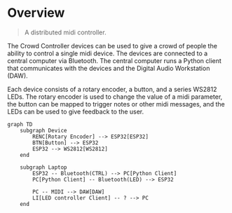 # Overview

> A distributed midi controller.

The Crowd Controller devices can be used to give a crowd of people the ability to control a single midi device. The devices are connected to a central computer via Bluetooth. The central computer runs a Python client that communicates with the devices and the Digital Audio Workstation (DAW).

Each device consists of a rotary encoder, a button, and a series WS2812 LEDs. The rotary encoder is used to change the value of a midi parameter, the button can be mapped to trigger notes or other midi messages, and the LEDs can be used to give feedback to the user.

```mermaid
graph TD
    subgraph Device
        RENC[Rotary Encoder] --> ESP32[ESP32]
        BTN[Button] --> ESP32
        ESP32 --> WS2812[WS2812] 
    end

    subgraph Laptop
        ESP32 -- Bluetooth(CTRL) --> PC[Python Client]
        PC[Python Client] -- Bluetooth(LED) --> ESP32

        PC -- MIDI --> DAW[DAW]
        LI[LED controller Client] -- ? --> PC
    end
```